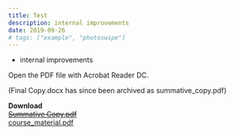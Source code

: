 ```yaml
---
title: Test
description: internal improvements
date: 2019-09-26
# tags: ["example", "photoswipe"]
---
```


* internal improvements

Open the PDF file with Acrobat Reader DC.

(Final Copy.docx has since been archived as summative_copy.pdf)

**Download**<br>
~~[Summative Copy.pdf](https://gitlab.com/saegl5/check-student-loans-course-material/blob/05cfae56b3fe867cf9d011c29123948cec86844e/Archives/summative_copy.pdf)~~<br>
[course_material.pdf](/uploads/211ba49cf87238db8a40cea88ab918fd/course_material.pdf)